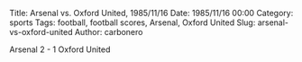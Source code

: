Title: Arsenal vs. Oxford United, 1985/11/16
Date: 1985/11/16 00:00
Category: sports
Tags: football, football scores, Arsenal, Oxford United
Slug: arsenal-vs-oxford-united
Author: carbonero


Arsenal 2 - 1 Oxford United
